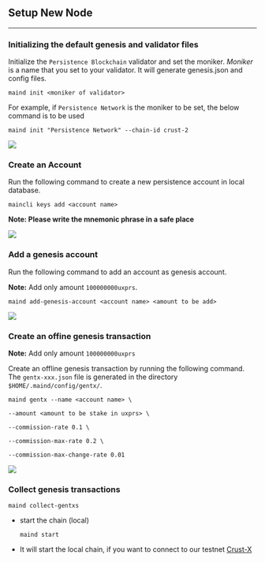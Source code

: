 
## Setup New Node
---


### Initializing the default genesis and validator files

Initialize the `Persistence Blockchain` validator and set the moniker. *Moniker* is a name that you set to your validator. It will generate genesis.json and config files.

`maind init <moniker of validator>`

For example, if `Persistence Network` is the moniker to be set, the below command is to be used

`maind init "Persistence Network" --chain-id crust-2`

![](https://i.imgur.com/6tDy4pX.png)

### Create an Account

Run the following command to create a new persistence account in local database.

`maincli keys add <account name>`

**Note: Please write the mnemonic phrase in a safe place**

![](https://i.imgur.com/EyRJERQ.png)


### Add a genesis account

Run the following command to add an account as genesis account.

**Note:** Add only amount `100000000uxprs`.

`maind add-genesis-account <account name> <amount to be add>`

![](https://i.imgur.com/NR53QaL.png)


### Create an offine genesis transaction

**Note:** Add only amount `100000000uxprs`

Create an offline genesis transaction by running the following command. The `gentx-xxx.json` file is generated in the directory `$HOME/.maind/config/gentx/`.

`maind gentx --name <account name> \`

`--amount <amount to be stake in uxprs> \`

`--commission-rate 0.1 \`

`--commission-max-rate 0.2 \`

`--commission-max-change-rate 0.01`

![](https://i.imgur.com/PulnFgW.png)

### Collect genesis transactions

`maind collect-gentxs`

- start the chain (local)

    `maind start`

- It will start the local chain, if you want to connect to our testnet [Crust-X](https://github.com/persistenceOne/genesisTransactions/tree/master/crust-2)
